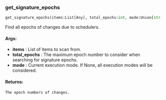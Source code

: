 

### get_signature_epochs
```python
get_signature_epochs(items:List[Any], total_epochs:int, mode:Union[str, NoneType]=None) -> List[int]
```
Find all epochs of changes due to schedulers.

#### Args:

* **items** :  List of items to scan from.
* **total_epochs** :  The maximum epoch number to consider when searching for signature epochs.
* **mode** :  Current execution mode. If None, all execution modes will be considered.

#### Returns:
    The epoch numbers of changes.